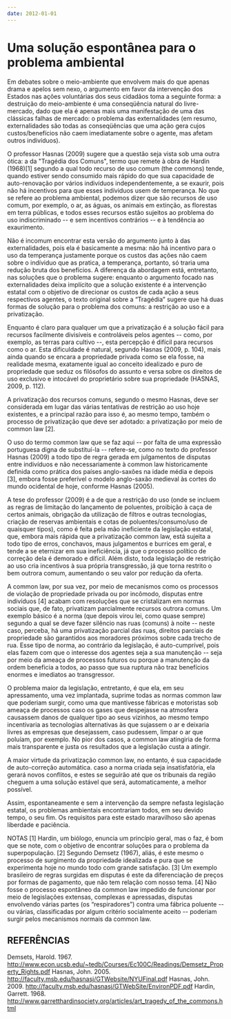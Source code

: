 ```yaml
---
date: 2012-01-01
---
```


# Uma solução espontânea para o problema ambiental

Em debates sobre o meio-ambiente que envolvem mais do que apenas drama e apelos sem nexo, o argumento em favor da intervenção dos Estados nas ações voluntárias dos seus cidadãos toma a seguinte forma: a destruição do meio-ambiente é uma conseqüência natural do livre-mercado, dado que ela é apenas mais uma manifestação de uma das clássicas falhas de mercado: o problema das externalidades (em resumo, externalidades são todas as conseqüências que uma ação gera cujos custos/benefícios não caem imediatamente sobre o agente, mas afetam outros indivíduos).

O professor Hasnas (2009) sugere que a questão seja vista sob uma outra ótica: a da "Tragédia dos Comuns", termo que remete à obra de Hardin (1968)[1] segundo a qual todo recurso de uso comum (the commons) tende, quando estiver sendo consumido mais rápido do que sua capacidade de auto-renovação por vários indivíduos independentemente, a se exaurir, pois não há incentivos para que esses indíviduos usem de temperança. No que se refere ao problema ambiental, podemos dizer que são recursos de uso comum, por exemplo, o ar, as águas, os animais em extinção, as florestas em terra públicas, e todos esses recursos estão sujeitos ao problema do uso indiscriminado -- e sem incentivos contrários -- e à tendência ao exaurimento.

Não é incomum encontrar esta versão do argumento junto à das externalidades, pois ela é basicamente a mesma: não há incentivo para o uso da temperança justamente porque os custos das ações não caem sobre o indíviduo que as pratica, a temperança, portanto, só traria uma redução bruta dos benefícios. A diferença da abordagem está, entretanto, nas soluções que o problema sugere: enquanto o argumento focado nas externalidades deixa implícito que a solução existente é a intervenção estatal com o objetivo de direcionar os custos de cada ação a seus respectivos agentes, o texto original sobre a “Tragédia” sugere que há duas formas de solução para o problema dos comuns: a restrição ao uso e a privatização.

Enquanto é claro para qualquer um que a privatização é a solução fácil para recursos facilmente divisíveis e controláveis pelos agentes -- como, por exemplo, as terras para cultivo --, esta percepção é difícil para recursos como o ar. Esta dificuldade é natural, segundo Hasnas (2009, p. 104), mais ainda quando se encara a propriedade privada como se ela fosse, na realidade mesma, exatamente igual ao conceito idealizado e puro de propriedade que seduz os filósofos do assunto e versa sobre os direitos de uso exclusivo e intocável do proprietário sobre sua propriedade (HASNAS, 2009, p. 112).

A privatização dos recursos comuns, segundo o mesmo Hasnas, deve ser considerada em lugar das várias tentativas de restrição ao uso hoje existentes, e a principal razão para isso é, ao mesmo tempo, também o processo de privatização que deve ser adotado: a privatização por meio de common law [2].

O uso do termo common law que se faz aqui -- por falta de uma expressão portuguesa digna de substituí-la -- refere-se, como no texto do professor Hasnas (2009) a todo tipo de regra gerada em julgamentos de disputas entre indivíduos e não necessariamente à common law historicamente definida como prática dos países anglo-saxões na idade média e depois [3], embora fosse preferível o modelo anglo-saxão medieval às cortes do mundo ocidental de hoje, conforme Hasnas (2005).

A tese do professor (2009) é a de que a restrição do uso (onde se incluem as regras de limitação do lançamento de poluentes, proibição à caça de certos animais, obrigação da utilização de filtros e outras tecnologias, criação de reservas ambientais e cotas de poluentes/consumo/uso de quaisquer tipos), como é feita pela mão ineficiente da legislação estatal, que, embora mais rápida que a privatização common law, está sujeita a todo tipo de erros, conchavos, maus julgamentos e burrices em geral, e tende a se eternizar em sua ineficiência, já que o processo político de correção dela é demorado e difícil. Além disto, toda legislação de restrição ao uso cria incentivos à sua própria transgressão, já que torna restrito o bem outrora comum, aumentando o seu valor por redução da oferta.

A common law, por sua vez, por meio de mecanismos como os processos de violação de propriedade privada ou por incômodo, disputas entre indivíduos [4] acabam com resoluções que se cristalizam em normas sociais que, de fato, privatizam parcialmente recursos outrora comuns. Um exemplo básico é a norma (que depois virou lei, como quase sempre) segundo a qual se deve fazer silêncio nas ruas (comuns) à noite -- neste caso, perceba, há uma privatização parcial das ruas, direitos parciais de propriedade são garantidos aos moradores próximos sobre cada trecho de rua. Esse tipo de norma, ao contrário da legislação, é auto-cumprível, pois elas fazem com que o interesse dos agentes seja a sua manutenção -- seja por meio da ameaça de processos futuros ou porque a manutenção da ordem beneficia a todos, ao passo que sua ruptura não traz benefícios enormes e imediatos ao transgressor.

O problema maior da legislação, entretanto, é que ela, em seu apressamento, uma vez implantada, suprime todas as normas common law que poderiam surgir, como uma que mantivesse fábricas e motoristas sob ameaça de processos caso os gases que despejasse na atmosfera causassem danos de qualquer tipo ao seus vizinhos, ao mesmo tempo incentivaria as tecnologias alternativas às que sujassem o ar e deixaria livres as empresas que desejassem, caso pudessem, limpar o ar que poluíam, por exemplo. No pior dos casos, a common law atingiria de forma mais transparente e justa os resultados que a legislação custa a atingir.

A maior virtude da privatização common law, no entanto, é sua capacidade de auto-correção automática. caso a norma criada seja insatisfatória, ela gerará novos conflitos, e estes se seguirão até que os tribunais da região cheguem a uma solução estável que será, automaticamente, a melhor possível.

Assim, espontaneamente e sem a intervenção da sempre nefasta legislação estatal, os problemas ambientais encontrariam todos, em seu devido tempo, o seu fim. Os requisitos para este estado maravilhoso são apenas liberdade e paciência.

NOTAS
[1] Hardin, um biólogo, enuncia um princípio geral, mas o faz, é bom que se note, com o objetivo de encontrar soluções para o problema da superpopulação.
[2] Segundo Demsetz (1967), aliás, é este mesmo o processo de surgimento da propriedade idealizada e pura que se experimenta hoje no mundo todo com grande satisfação.
[3] Um exemplo brasileiro de regras surgidas em disputas é este da diferenciação de preços por formas de pagamento, que não tem relação com nosso tema.
[4] Não fosse o processo espontâneo da common law impedido de funcionar por meio de legislações extensas, complexas e apressadas, disputas envolvendo várias partes (os “respiradores”) contra uma fábrica poluente -- ou várias, classificadas por algum critério socialmente aceito -- poderiam surgir pelos mecanismos normais da common law.

REFERÊNCIAS
-----------

Demsets, Harold. 1967. http://www.econ.ucsb.edu/~tedb/Courses/Ec100C/Readings/Demsetz_Property_Rights.pdf
Hasnas, John. 2005. http://faculty.msb.edu/hasnasj/GTWebsite/NYUFinal.pdf
Hasnas, John. 2009. http://faculty.msb.edu/hasnasj/GTWebSite/EnvironPDF.pdf
Hardin, Garrett. 1968. http://www.garretthardinsociety.org/articles/art_tragedy_of_the_commons.html
